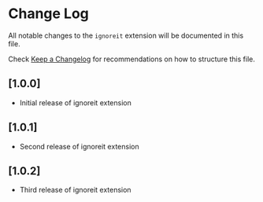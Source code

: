 # Change Log

All notable changes to the `ignoreit` extension will be documented in this file.

Check [Keep a Changelog](http://keepachangelog.com/) for recommendations on how to structure this file.

## [1.0.0]

- Initial release of ignoreit extension

## [1.0.1]

- Second release of ignoreit extension

## [1.0.2]

- Third release of ignoreit extension
